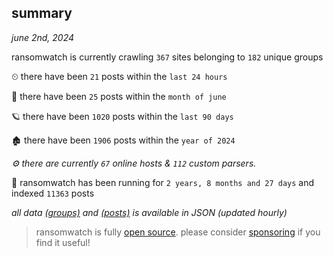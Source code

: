 
## summary
_june 2nd, 2024_

ransomwatch is currently crawling `367` sites belonging to `182` unique groups

⏲ there have been `21` posts within the `last 24 hours`

🦈 there have been `25` posts within the `month of june`

🪐 there have been `1020` posts within the `last 90 days`

🏚 there have been `1906` posts within the `year of 2024`

_⚙️ there are currently `67` online hosts & `112` custom parsers._

🦕 ransomwatch has been running for `2 years, 8 months and 27 days` and indexed `11363` posts

_all data  [(groups)](http://ransomwhat.telemetry.ltd/groups) and [(posts)](http://ransomwhat.telemetry.ltd/posts) is available in JSON (updated hourly)_

> ransomwatch is fully [open source](https://github.com/joshhighet/ransomwatch#ransomwatch--). please consider [sponsoring](https://github.com/sponsors/joshhighet) if you find it useful!
